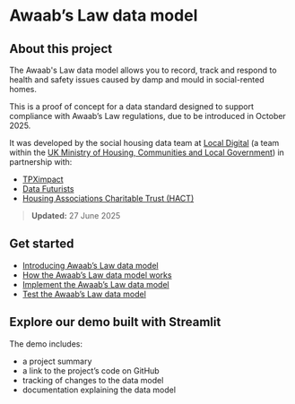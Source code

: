# Awaab’s Law data model

## About this project

The Awaab's Law data model allows you to record, track and respond to health and safety issues caused by damp and mould in social-rented homes.

This is a proof of concept for a data standard designed to support compliance with Awaab’s Law regulations, due to be introduced in October 2025\.

It was developed by the social housing data team at [Local Digital](https://www.localdigital.gov.uk/) (a team within the [UK Ministry of Housing, Communities and Local Government](https://www.gov.uk/government/organisations/ministry-of-housing-communities-local-government)) in partnership with:

* [TPXimpact](https://www.tpximpact.com/)  
* [Data Futurists](https://www.datafuturists.co.uk/)  
* [Housing Associations Charitable Trust (HACT)](https://hact.org.uk/)

> **Updated:** 27 June 2025

## Get started

* [Introducing Awaab’s Law data model](https://github.com/data-futurists/damp-and-mould-standards-concept/blob/main/guidance/Introducing%20Awaab's%20Law%20data%20model.md)  
* [How the Awaab’s Law data model works](https://github.com/data-futurists/damp-and-mould-standards-concept/blob/main/guidance/How%20the%20Awaab's%20Law%20data%20model%20works.md)  
* [Implement the Awaab’s Law data model](https://github.com/data-futurists/damp-and-mould-standards-concept/blob/main/guidance/Implement%20the%20Awaab's%20Law%20data%20model.md)  
* [Test the Awaab’s Law data model](https://github.com/data-futurists/damp-and-mould-standards-concept/tree/main/SQL%20Test)

## Explore our demo built with Streamlit

The demo includes:

* a project summary  
* a link to the project’s code on GitHub  
* tracking of changes to the data model  
* documentation explaining the data model










